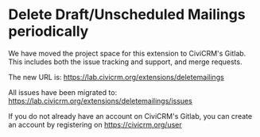 # Delete Draft/Unscheduled Mailings periodically

We have moved the project space for this extension to CiviCRM's Gitlab. This includes both the issue tracking and support, and merge requests.

The new URL is: https://lab.civicrm.org/extensions/deletemailings

All issues have been migrated to: https://lab.civicrm.org/extensions/deletemailings/issues

If you do not already have an account on CiviCRM's Gitlab, you can create an account by registering on https://civicrm.org/user
